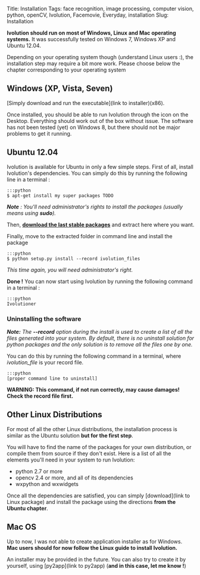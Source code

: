 Title: Installation
Tags: face recognition, image processing, computer vision, python, openCV, Ivolution, Facemovie, Everyday, installation
Slug: Installation


__Ivolution should run on most of Windows, Linux and Mac operating systems.__
It was successfully tested on Windows 7, Windows XP and Ubuntu 12.04.

Depending on your operating system though (understand Linux users :), the installation step may require a bit more work.
Please choose below the chapter corresponding to your operating system


## Windows (XP, Vista, Seven)


[Simply download and run the executable](link to installer)(x86).

Once installed, you should be able to run Ivolution through the icon on the Desktop.
Everything should work out of the box without issue.
The software has not been tested (yet) on Windows 8, but there should not be major problems to get it running.

## Ubuntu 12.04

Ivolution is available for Ubuntu in only a few simple steps.
First of all, install Ivolution's dependencies. You can simply do this by running the following line in a terminal :

    :::python
    $ apt-get install my super packages TODO


*__Note__ : You'll need administrator's rights to install the packages (usually means using __sudo__).*


Then, __[download the last stable packages](../pages/Downloads.html)__ and extract here where you want.

Finally, move to the extracted folder in command line and install the package

    :::python
    $ python setup.py install --record ivolution_files

*This time again, you will need administrator's right.*

__Done !__ You can now start using Ivolution by running the following command in a terminal :

    :::python
    Ivolutioner

### Uninstalling the software

*__Note:__*
*The __--record__ option during the install is used to create a list of all the files generated into your system.*
*By default, there is no uninstall solution for python packages and the only solution is to remove all the files one by one.*


You can do this by running the following command in a terminal, where *ivolution_file* is your record file.

    :::python
    [proper command line to uninstall]

**WARNING: This command, if not run correctly, may cause damages! Check the record file first.**

## Other Linux Distributions

For most of all the other Linux distributions, the installation process is similar as the Ubuntu solution __but for the first step__.

You will have to find the name of the packages for your own distribution, or compile them from source if they don't exist.
Here is a list of all the elements you'll need in your system to run Ivolution:

- python 2.7 or more
- opencv 2.4 or more, and all of its dependencies
- wxpython and wxwidgets

Once all the dependencies are satisfied, you can simply [download](link to Linux package) and install the package using the directions __from the Ubuntu chapter__.

## Mac OS

Up to now, I was not able to create application installer as for Windows.
__Mac users should for now follow the Linux guide to install Ivolution.__

An installer may be provided in the future.
You can also try to create it by yourself, using [py2app](link to py2app) (__and in this case, let me know !__)